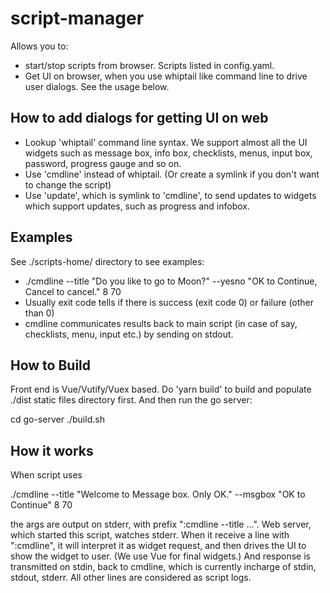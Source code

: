 # script-manager

Allows you to:
* start/stop scripts from browser. Scripts listed in config.yaml.
* Get UI on browser, when you use whiptail like command line to drive user dialogs. See the usage below.

## How to add dialogs for getting UI on web
* Lookup 'whiptail' command line syntax. We support almost all the UI widgets such as message box, info box, checklists, menus, input box, password, progress gauge and so on.
* Use 'cmdline' instead of whiptail. (Or create a symlink if you don't want to change the script)
* Use 'update', which is symlink to 'cmdline', to send updates to widgets which support updates, such as progress and infobox. 

## Examples
See ./scripts-home/ directory to see examples:
   - ./cmdline --title "Do you like to go to Moon?" --yesno "OK to Continue, Cancel to cancel." 8 70
   - Usually exit code tells if there is success (exit code 0) or failure (other than 0)
   - cmdline communicates results back to main script (in case of say, checklists, menu, input etc.) by sending on stdout.

## How to Build
Front end is Vue/Vutify/Vuex based. Do 'yarn build' to build and populate ./dist static files directory first. 
And then run the go server:

cd go-server
./build.sh 

## How it works
When script uses

./cmdline --title "Welcome to Message box. Only OK." --msgbox "OK to Continue" 8 70

the args are output on stderr, with prefix ":cmdline --title ...". Web server, which started this script, watches stderr. When it receive
a line with ":cmdline", it will interpret it as widget request, and then drives the UI to show the widget to user. (We use Vue for final widgets.)
And response is transmitted on stdin, back to cmdline, which is currently incharge of stdin, stdout, stderr.
All other lines are considered as script logs. 

